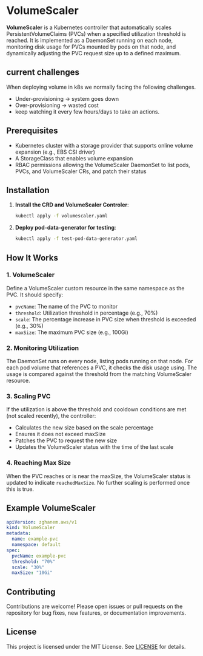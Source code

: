 # VolumeScaler

**VolumeScaler** is a Kubernetes controller that automatically scales PersistentVolumeClaims (PVCs) when a specified utilization threshold is reached. It is implemented as a DaemonSet running on each node, monitoring disk usage for PVCs mounted by pods on that node, and dynamically adjusting the PVC request size up to a defined maximum.

## current challenges

When deploying volume in k8s we normally facing the following challenges.
- Under-provisioning → system goes down
- Over-provisioning → wasted cost
- keep watching it every few hours/days to take an actions.

## Prerequisites

- Kubernetes cluster with a storage provider that supports online volume expansion (e.g., EBS CSI driver)
- A StorageClass that enables volume expansion
- RBAC permissions allowing the VolumeScaler DaemonSet to list pods, PVCs, and VolumeScaler CRs, and patch their status

## Installation

1. **Install the CRD and VolumeScaler Controler**:
   ```bash
   kubectl apply -f volumescaler.yaml
   ```

2. **Deploy pod-data-generator for testing**:
   ```bash
   kubectl apply -f test-pod-data-generator.yaml
   ```

## How It Works

### 1. VolumeScaler 
Define a VolumeScaler custom resource in the same namespace as the PVC. It should specify:
- `pvcName`: The name of the PVC to monitor
- `threshold`: Utilization threshold in percentage (e.g., 70%)
- `scale`: The percentage increase in PVC size when threshold is exceeded (e.g., 30%)
- `maxSize`: The maximum PVC size (e.g., 100Gi)

### 2. Monitoring Utilization
The DaemonSet runs on every node, listing pods running on that node. For each pod volume that references a PVC, it checks the disk usage using. The usage is compared against the threshold from the matching VolumeScaler resource.

### 3. Scaling PVC
If the utilization is above the threshold and cooldown conditions are met (not scaled recently), the controller:
- Calculates the new size based on the scale percentage
- Ensures it does not exceed maxSize
- Patches the PVC to request the new size
- Updates the VolumeScaler status with the time of the last scale

### 4. Reaching Max Size
When the PVC reaches or is near the maxSize, the VolumeScaler status is updated to indicate `reachedMaxSize`. No further scaling is performed once this is true.

## Example VolumeScaler

```yaml
apiVersion: zghanem.aws/v1
kind: VolumeScaler
metadata:
  name: example-pvc
  namespace: default
spec:
  pvcName: example-pvc
  threshold: "70%"
  scale: "30%"
  maxSize: "10Gi"
```


## Contributing

Contributions are welcome! Please open issues or pull requests on the repository for bug fixes, new features, or documentation improvements.

## License

This project is licensed under the MIT License. See [LICENSE](LICENSE) for details.
